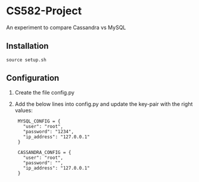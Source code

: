 # CS582-Project
An experiment to compare Cassandra vs MySQL


## Installation
    source setup.sh

## Configuration

1) Create the file config.py
    
2) Add the below lines into config.py and update the key-pair with the right values:

        MYSQL_CONFIG = {
          "user": "root",
          "password": "1234",
          "ip_address": "127.0.0.1"
        }

        CASSANDRA_CONFIG = {
          "user": "root",
          "password": "",
          "ip_address": "127.0.0.1"
        }
